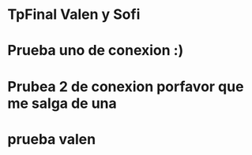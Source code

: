 # TpFinal Valen y Sofi
# Prueba uno de conexion :)
# Prubea 2 de conexion porfavor que me salga de una
# prueba valen 

